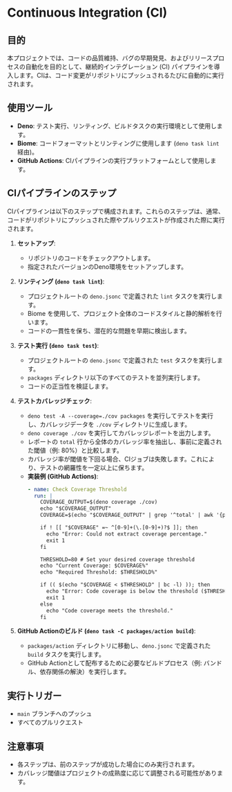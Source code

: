 # Continuous Integration (CI)

## 目的

本プロジェクトでは、コードの品質維持、バグの早期発見、およびリリースプロセスの自動化を目的として、継続的インテグレーション (CI) パイプラインを導入します。CIは、コード変更がリポジトリにプッシュされるたびに自動的に実行されます。

## 使用ツール

-   **Deno**: テスト実行、リンティング、ビルドタスクの実行環境として使用します。
-   **Biome**: コードフォーマットとリンティングに使用します (`deno task lint` 経由)。
-   **GitHub Actions**: CIパイプラインの実行プラットフォームとして使用します。

## CIパイプラインのステップ

CIパイプラインは以下のステップで構成されます。これらのステップは、通常、コードがリポジトリにプッシュされた際やプルリクエストが作成された際に実行されます。

1.  **セットアップ**:
    -   リポジトリのコードをチェックアウトします。
    -   指定されたバージョンのDeno環境をセットアップします。

2.  **リンティング (`deno task lint`)**:
    -   プロジェクトルートの `deno.jsonc` で定義された `lint` タスクを実行します。
    -   Biome を使用して、プロジェクト全体のコードスタイルと静的解析を行います。
    -   コードの一貫性を保ち、潜在的な問題を早期に検出します。

3.  **テスト実行 (`deno task test`)**:
    -   プロジェクトルートの `deno.jsonc` で定義された `test` タスクを実行します。
    -   `packages` ディレクトリ以下のすべてのテストを並列実行します。
    -   コードの正当性を検証します。

4.  **テストカバレッジチェック**:
    -   `deno test -A --coverage=./cov packages` を実行してテストを実行し、カバレッジデータを `./cov` ディレクトリに生成します。
    -   `deno coverage ./cov` を実行してカバレッジレポートを出力します。
    -   レポートの `total` 行から全体のカバレッジ率を抽出し、事前に定義された閾値（例: 80%）と比較します。
    -   カバレッジ率が閾値を下回る場合、CIジョブは失敗します。これにより、テストの網羅性を一定以上に保ちます。
    -   **実装例 (GitHub Actions)**:
        ```yaml
        - name: Check Coverage Threshold
          run: |
            COVERAGE_OUTPUT=$(deno coverage ./cov)
            echo "$COVERAGE_OUTPUT"
            COVERAGE=$(echo "$COVERAGE_OUTPUT" | grep '^total' | awk '{print $2}' | sed 's/%//')

            if ! [[ "$COVERAGE" =~ ^[0-9]+(\.[0-9]+)?$ ]]; then
              echo "Error: Could not extract coverage percentage."
              exit 1
            fi

            THRESHOLD=80 # Set your desired coverage threshold
            echo "Current Coverage: $COVERAGE%"
            echo "Required Threshold: $THRESHOLD%"

            if (( $(echo "$COVERAGE < $THRESHOLD" | bc -l) )); then
              echo "Error: Code coverage is below the threshold ($THRESHOLD%)."
              exit 1
            else
              echo "Code coverage meets the threshold."
            fi
        ```

5.  **GitHub Actionのビルド (`deno task -C packages/action build`)**:
    -   `packages/action` ディレクトリに移動し、`deno.jsonc` で定義された `build` タスクを実行します。
    -   GitHub Actionとして配布するために必要なビルドプロセス（例: バンドル、依存関係の解決）を実行します。

## 実行トリガー

-   `main` ブランチへのプッシュ
-   すべてのプルリクエスト

## 注意事項

-   各ステップは、前のステップが成功した場合にのみ実行されます。
-   カバレッジ閾値はプロジェクトの成熟度に応じて調整される可能性があります。